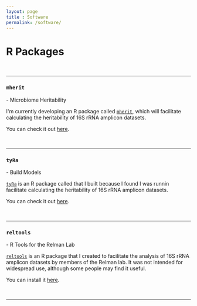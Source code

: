 ```yaml
---
layout: page
title : Software
permalink: /software/
---
```


<h1>R Packages</h1>

&nbsp;


***

<h3><code>mherit</code></h3> - Microbiome Heritability

I'm currently developing an R package called [<code>mherit</code>](https://danielsprockett.github.io/mherit/), which will facilitate calculating the heritability of 16S rRNA amplicon datasets.  

You can check it out [here](https://danielsprockett.github.io/mherit/).

&nbsp;

***

<h3><code>tyRa</code></h3> - Build Models

[<code>tyRa</code>](https://github.com/DanielSprockett/tyRa) is an R package called that I built because I found I was runnin facilitate calculating the heritability of 16S rRNA amplicon datasets.  

You can check it out [here](https://danielsprockett.github.io/tyRa/).

&nbsp;


***

<h3><code>reltools</code></h3> - R Tools for the Relman Lab

[<code>reltools</code>](https://github.com/DanielSprockett/reltools) is an R package that I created to facilitate the analysis of 16S rRNA amplicon datasets by members of the Relman lab. It was not intended for widespread use, although some people may find it useful.

You can install it [here](https://github.com/DanielSprockett/reltools).

&nbsp;


***

&nbsp;


